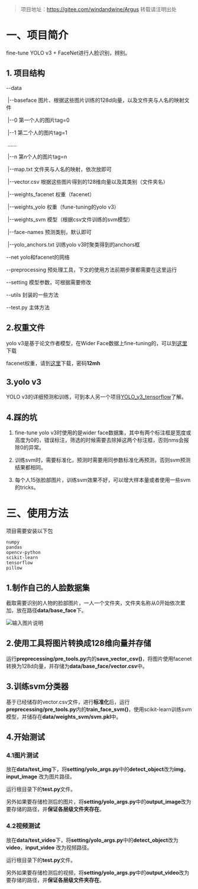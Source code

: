 > 项目地址：https://gitee.com/windandwine/Argus
> 转载请注明出处

# 一、项目简介

fine-tune YOLO v3 + FaceNet进行人脸识别，辨别。

## 1. 项目结构

--data  

​      |--baseface 图片、根据这些图片训练的128d向量，以及文件夹与人名的映射文件

​              |--0  第一个人的图片tag=0

​              |--1  第二个人的图片tag=1

​              ......

​              |--n  第n个人的图片tag=n

​              |--map.txt  文件夹与人名的映射，依次放即可

​              |--vector.csv 根据这些图片得到的128维向量以及其类别（文件夹名）

​      |--weights_facenet     权重（facenet）

​      |--weights_yolo  权重（fune-tuning的yolo v3）

​      |--weights_svm 模型（根据csv文件训练的svm模型）

​      |--face-names 预测类别，默认即可

​      |--yolo_anchors.txt  训练yolo v3时聚类得到的anchors框

--net  yolo和facenet的网络

--preprocessing  预处理工具，下文的使用方法前期步骤都需要在这里运行

--setting  模型参数，可根据需要修改

--utils 封装的一些方法

--test.py 主体方法


## 2.权重文件

yolo v3是基于论文作者模型，在Wider Face数据上fine-tuning的，可以到[这里](https://github.com/YunYang1994/tensorflow-yolov3/releases/download/v1.0/yolov3_coco.tar.gz)下载

facenet权重，请到[这里](https://pan.baidu.com/share/init?surl=LLPIitZhXVI_V3ifZ10XNg)下载，密码**12mh**

## 3.yolo v3

YOLO v3的详细预测和训练，可到本人另一个项目[YOLO_v3_tensorflow](https://gitee.com/windandwine/YOLO_v3_tensorflow)了解。

## 4.踩的坑

1. fine-tune yolo v3时使用的是wider face数据集，其中有两个标注框是宽度或高度为0的，错误标注，筛选的时候需要去除掉这两个标注框，否则nms会报除0的异常。

2. 训练svm时，需要标准化，预测时需要用同参数标准化再预测，否则svm预测结果都相同。
3. 每个人15张脸部图片，训练svm效果不好，可以增大样本量或者使用一些svm的tricks。

# 三、使用方法

项目需要安装以下包

```
numpy
pandas
opencv-python
scikit-learn
tensorflow
pillow
```

## 1.制作自己的人脸数据集

截取需要识别的人物的脸部图片，一人一个文件夹，文件夹名称从0开始依次累加，放在路径**data/base_face**下。

![输入图片说明](https://images.gitee.com/uploads/images/2019/0917/111219_bbb5330d_1295352.png "face.png")

## 2.使用工具将图片转换成128维向量并存储

运行**preprecessing/pre_tools.py**内的**save_vector_csv()**，将图片使用facenet转换为128d向量，并存储为**data/base_face/vector.csv**中。

## 3.训练svm分类器

基于已经储存的vector.csv文件，进行**标准化**后，运行**preprecessing/pre_tools.py**内的**train_face_svm()**，使用scikit-learn训练svm模型，并储存在**data/weights_svm/svm.pkl**中。

## 4.开始测试

### 4.1图片测试

放在**data/test_img**下，将**setting/yolo_args.py**中的**detect_object**改为**img**，**input_image** 改为图片路径。

运行根目录下的**test.py**文件。

另外如果要存储检测后的图片，将**setting/yolo_args.py**中的**output_image**改为要存储的路径，并**保证各层级文件夹存在**。

### 4.2视频测试

放在**data/test_video**下，将**setting/yolo_args.py**中的**detect_object**改为**video**，**input_video** 改为视频路径。

运行根目录下的**test.py**文件。

另外如果要存储检测后的视频，将**setting/yolo_args.py**中的**output_video**改为要存储的路径，并**保证各层级文件夹存在**。